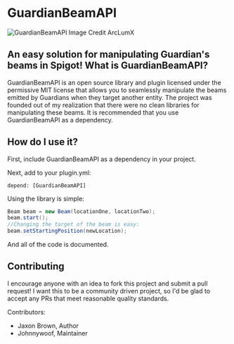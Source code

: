 GuardianBeamAPI
===========
![GuardianBeamAPI Image Credit ArcLumX](http://i.imgur.com/oWfQVvg.png)

An easy solution for manipulating Guardian's beams in Spigot!
What is GuardianBeamAPI?
--------
GuardianBeamAPI is an open source library and plugin licensed under the permissive MIT license that allows you to seamlessly manipulate the beams emitted by Guardians when they target another entity. The project was founded out of my realization that there were no clean libraries for manipulating these beams.
It is recommended that you use GuardianBeamAPI as a dependency.

How do I use it?
--------
First, include GuardianBeamAPI as a dependency in your project.
<Maven Dependency and Repository coming soon>

Next, add to your plugin.yml:
```
depend: [GuardianBeamAPI]
```

Using the library is simple:
```java
Beam beam = new Beam(locationOne, locationTwo);
beam.start();
//Changing the target of the beam is easy:
beam.setStartingPosition(newLocation);
```
And all of the code is documented.

Contributing
--------
I encourage anyone with an idea to fork this project and submit a pull request! I want this to be a community driven project, so I'd be glad to accept any PRs that meet reasonable quality standards.

Contributors:
* Jaxon Brown, Author
* Johnnywoof, Maintainer

